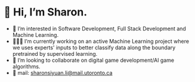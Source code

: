 # 👋  Hi, I’m Sharon.
- 👀  I’m interested in Software Development, Full Stack Development and Machine Learning.
- 👩🏻‍💻  I’m currently working on an active Machine Learning project where we uses experts' inputs to better classify data along the boundary pretrained by supervised learning.  
- 👾  I’m looking to collaborate on digital game development/AI game algorithms.
- 💌  mail: sharonsiyuan.li@mail.utoronto.ca

<!---
Siyuan-uoftece/Siyuan-uoftece is a ✨ special ✨ repository because its `README.md` (this file) appears on your GitHub profile.
You can click the Preview link to take a look at your changes.
--->
